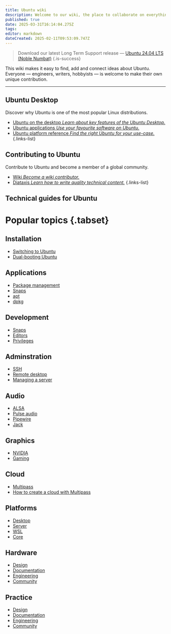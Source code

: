 ```yaml
---
title: Ubuntu wiki
description: Welcome to our wiki, the place to collaborate on everything Ubuntu.
published: true
date: 2025-03-31T16:14:04.275Z
tags: 
editor: markdown
dateCreated: 2025-02-11T09:53:09.747Z
---
```


> Download our latest Long Term Support release — [Ubuntu 24.04 LTS (Noble Numbat)]()
{.is-success}

<!-- <div class="cardGroup"> -->
<!--   <div class="card cardGroup__card"> -->
<!--     <div class="card__description cardGroup__cardDescription"> -->
<!--       <div class="icon fa fa-download card__descriptionIcon"></div> -->
<!--       <div class="card__descriptionText"><a href="/ubuntu/install">Install<br/> Ubuntu</a></div> -->
<!--     </div> -->
<!--     <div class="card__price">for Desktop, Server, and WSL</div> -->
<!--   </div> -->
<!--   <div class="card cardGroup__card"> -->
<!--     <div class="card__description cardGroup__cardDescription"> -->
<!--       <div class="icon fa fa-pen card__descriptionIcon"></div> -->
<!--       <div class="card__descriptionText"><a href="/community/wiki">Contribute to<br/>the wiki</a></div> -->
<!--     </div> -->
<!--     <div class="card__price">with tips, hacks, and guides</div> -->
<!--   </div> -->
<!--   <div class="card cardGroup__card"> -->
<!--     <div class="card__description cardGroup__cardDescription"> -->
<!--       <div class="icon fa fa-newspaper card__descriptionIcon"></div> -->
<!--       <div class="card__descriptionText"><a href="/documentation/home">Read our official<br/> documentation</a></div> -->
<!--     </div> -->
<!--     <div class="card__price">for enterprise-grade support</div> -->
<!--   </div> -->
<!-- </div> -->



This wiki makes it easy to find, add and connect ideas about Ubuntu. 
Everyone — engineers, writers, hobbyists — is welcome to make their own unique contribution. 

---

## Ubuntu Desktop

Discover why Ubuntu is one of the most popular Linux distributions.

- [Ubuntu on the desktop *Learn about key features of the Ubuntu Desktop.*](/ubuntu/overview)
- [Ubuntu applications *Use your favourite software on Ubuntu.*](/ubuntu/software)
- [Ubuntu platform reference *Find the right Ubuntu for your use-case.*](/ubuntu/platform)
{.links-list}

## Contributing to Ubuntu

Contribute to Ubuntu and become a member of a global community.

- [Wiki *Become a wiki contributor.*](/community/wiki)
- [Diataxis *Learn how to write quality technical content.*](/ubuntu/software)
{.links-list}

## Technical guides for Ubuntu

# Popular topics {.tabset}

## Installation

- [Switching to Ubuntu](/home/switching)
- [Dual-booting Ubuntu](/home/dual)

## Applications

- [Package management](/home/packages)
- [Snaps](/home/snaps)
- [apt](/home/apt)
- [dpkg](/home/dpkg)

## Development

- [Snaps](/home/snap)
- [Editors](/home/editors)
- [Privileges](/home/privileges)

## Adminstration

- [SSH](/home/ssh)
- [Remote desktop](/home/remote)
- [Managing a server](/home/server)

## Audio

- [ALSA](/home/alsa)
- [Pulse audio](/home/pulseaudio)
- [Pipewire](/home/pipewire)
- [Jack](/home/jack)

## Graphics

- [NVIDIA](/home/nvidia)
- [Gaming](/home/gaming)

## Cloud

- [Multipass](/cloud/multipass)
- [How to create a cloud with Multipass](/cloud/multipass/multipasscloudguide)

## Platforms

- [Desktop](/ubuntu/desktop)
- [Server](/ubuntu/server)
- [WSL](/ubuntu/wsl)
- [Core](/ubuntu/core)

## Hardware

- [Design](/practice/design)
- [Documentation](/practice/docs)
- [Engineering](/practice/engineering)
- [Community](/practice/community)

## Practice

- [Design](/practice/design)
- [Documentation](/practice/docs)
- [Engineering](/practice/engineering)
- [Community](/practice/community)

